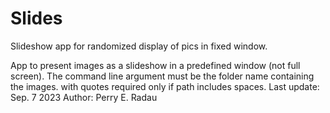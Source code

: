 # Slides
Slideshow app for randomized display of pics in fixed window.

App to present images as a slideshow in a predefined window (not full screen).
The command line argument must be the folder name containing the images.
with quotes required only if path includes spaces.
Last update: Sep. 7 2023
Author: Perry E. Radau

